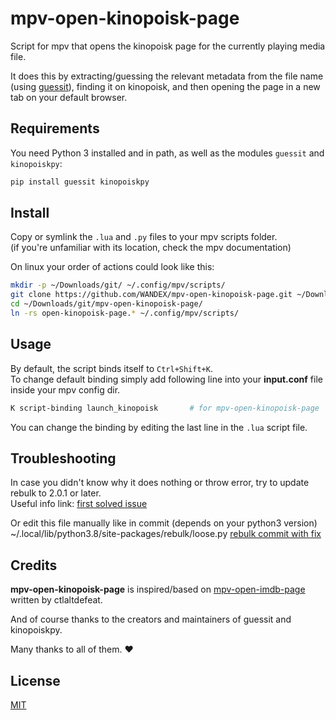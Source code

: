 # mpv-open-kinopoisk-page
Script for mpv that opens the kinopoisk page for the currently playing media file.

It does this by extracting/guessing the relevant metadata from the file name (using [guessit](https://github.com/guessit-io/guessit)), finding it on kinopoisk, and then opening the page in a new tab on your default browser.

## Requirements
You need Python 3 installed and in path, as well as the modules ```guessit``` and ```kinopoiskpy```:

```bash
pip install guessit kinopoiskpy
```

## Install
Copy or symlink the ```.lua``` and ```.py``` files to your mpv scripts folder.\
(if you're unfamiliar with its location, check the mpv documentation)

On linux your order of actions could look like this:
```bash
mkdir -p ~/Downloads/git/ ~/.config/mpv/scripts/
git clone https://github.com/WANDEX/mpv-open-kinopoisk-page.git ~/Downloads/git/
cd ~/Downloads/git/mpv-open-kinopoisk-page/
ln -rs open-kinopoisk-page.* ~/.config/mpv/scripts/
```

## Usage
By default, the script binds itself to ```Ctrl+Shift+K```.\
To change default binding simply add following line into your **input.conf** file inside your mpv config dir.
```bash
K script-binding launch_kinopoisk       # for mpv-open-kinopoisk-page
```

You can change the binding by editing the last line in the ```.lua``` script file.

## Troubleshooting
In case you didn't know why it does nothing or throw error, try to update rebulk to 2.0.1 or later.\
Useful info link: [first solved issue](https://github.com/Toilal/rebulk/issues/20)

Or edit this file manually like in commit (depends on your python3 version)\
~/.local/lib/python3.8/site-packages/rebulk/loose.py
[rebulk commit with fix](https://github.com/Toilal/rebulk/commit/65e9ddfb9d1a56c168bdc13defe1fe74333f482f)

## Credits
**mpv-open-kinopoisk-page** is inspired/based on [mpv-open-imdb-page](https://github.com/ctlaltdefeat/mpv-open-imdb-page) written by ctlaltdefeat.

And of course thanks to the creators and maintainers of guessit and kinopoiskpy.

Many thanks to all of them. :heart:

## License
[MIT](https://choosealicense.com/licenses/mit/)


